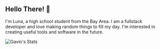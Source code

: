 ## Hello There! 👋

I'm Luna, a high school student from the Bay Area. I am a fullstack developer and love making random things to fill my day. I'm interested in creating useful tools and software in the future.

![Gavin's Stats](https://skillicons.dev/icons?i=js,ts,html,css,nodejs,react,py,tailwind,mongodb,figma)
